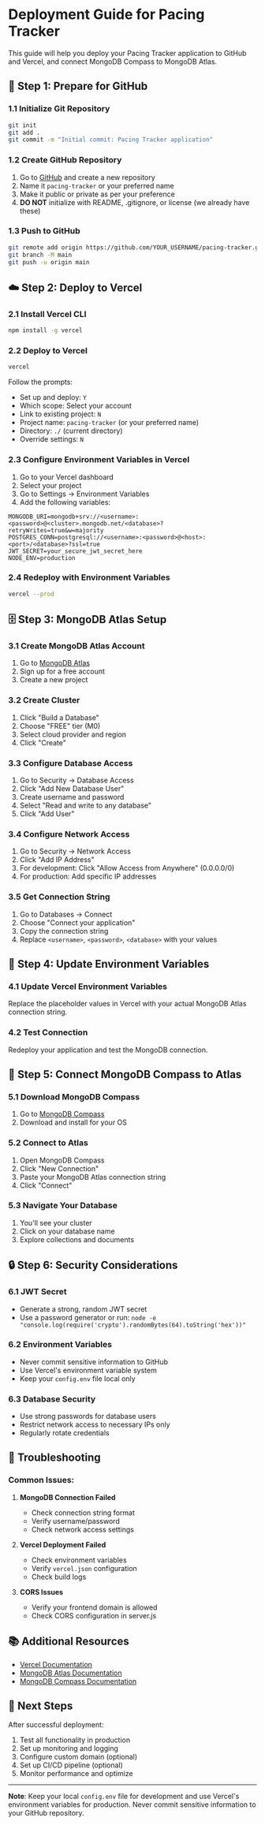 # Deployment Guide for Pacing Tracker

This guide will help you deploy your Pacing Tracker application to GitHub and Vercel, and connect MongoDB Compass to MongoDB Atlas.

## 🚀 Step 1: Prepare for GitHub

### 1.1 Initialize Git Repository

```bash
git init
git add .
git commit -m "Initial commit: Pacing Tracker application"
```

### 1.2 Create GitHub Repository

1. Go to [GitHub](https://github.com) and create a new repository
2. Name it `pacing-tracker` or your preferred name
3. Make it public or private as per your preference
4. **DO NOT** initialize with README, .gitignore, or license (we already have these)

### 1.3 Push to GitHub

```bash
git remote add origin https://github.com/YOUR_USERNAME/pacing-tracker.git
git branch -M main
git push -u origin main
```

## ☁️ Step 2: Deploy to Vercel

### 2.1 Install Vercel CLI

```bash
npm install -g vercel
```

### 2.2 Deploy to Vercel

```bash
vercel
```

Follow the prompts:

- Set up and deploy: `Y`
- Which scope: Select your account
- Link to existing project: `N`
- Project name: `pacing-tracker` (or your preferred name)
- Directory: `./` (current directory)
- Override settings: `N`

### 2.3 Configure Environment Variables in Vercel

1. Go to your Vercel dashboard
2. Select your project
3. Go to Settings → Environment Variables
4. Add the following variables:

```
MONGODB_URI=mongodb+srv://<username>:<password>@<cluster>.mongodb.net/<database>?retryWrites=true&w=majority
POSTGRES_CONN=postgresql://<username>:<password>@<host>:<port>/<database>?ssl=true
JWT_SECRET=your_secure_jwt_secret_here
NODE_ENV=production
```

### 2.4 Redeploy with Environment Variables

```bash
vercel --prod
```

## 🗄️ Step 3: MongoDB Atlas Setup

### 3.1 Create MongoDB Atlas Account

1. Go to [MongoDB Atlas](https://www.mongodb.com/atlas)
2. Sign up for a free account
3. Create a new project

### 3.2 Create Cluster

1. Click "Build a Database"
2. Choose "FREE" tier (M0)
3. Select cloud provider and region
4. Click "Create"

### 3.3 Configure Database Access

1. Go to Security → Database Access
2. Click "Add New Database User"
3. Create username and password
4. Select "Read and write to any database"
5. Click "Add User"

### 3.4 Configure Network Access

1. Go to Security → Network Access
2. Click "Add IP Address"
3. For development: Click "Allow Access from Anywhere" (0.0.0.0/0)
4. For production: Add specific IP addresses

### 3.5 Get Connection String

1. Go to Databases → Connect
2. Choose "Connect your application"
3. Copy the connection string
4. Replace `<username>`, `<password>`, `<database>` with your values

## 🔧 Step 4: Update Environment Variables

### 4.1 Update Vercel Environment Variables

Replace the placeholder values in Vercel with your actual MongoDB Atlas connection string.

### 4.2 Test Connection

Redeploy your application and test the MongoDB connection.

## 📱 Step 5: Connect MongoDB Compass to Atlas

### 5.1 Download MongoDB Compass

1. Go to [MongoDB Compass](https://www.mongodb.com/products/compass)
2. Download and install for your OS

### 5.2 Connect to Atlas

1. Open MongoDB Compass
2. Click "New Connection"
3. Paste your MongoDB Atlas connection string
4. Click "Connect"

### 5.3 Navigate Your Database

1. You'll see your cluster
2. Click on your database name
3. Explore collections and documents

## 🔒 Step 6: Security Considerations

### 6.1 JWT Secret

- Generate a strong, random JWT secret
- Use a password generator or run: `node -e "console.log(require('crypto').randomBytes(64).toString('hex'))"`

### 6.2 Environment Variables

- Never commit sensitive information to GitHub
- Use Vercel's environment variable system
- Keep your `config.env` file local only

### 6.3 Database Security

- Use strong passwords for database users
- Restrict network access to necessary IPs only
- Regularly rotate credentials

## 🚨 Troubleshooting

### Common Issues:

1. **MongoDB Connection Failed**

   - Check connection string format
   - Verify username/password
   - Check network access settings

2. **Vercel Deployment Failed**

   - Check environment variables
   - Verify `vercel.json` configuration
   - Check build logs

3. **CORS Issues**
   - Verify your frontend domain is allowed
   - Check CORS configuration in server.js

## 📚 Additional Resources

- [Vercel Documentation](https://vercel.com/docs)
- [MongoDB Atlas Documentation](https://docs.atlas.mongodb.com/)
- [MongoDB Compass Documentation](https://docs.mongodb.com/compass/)

## 🎯 Next Steps

After successful deployment:

1. Test all functionality in production
2. Set up monitoring and logging
3. Configure custom domain (optional)
4. Set up CI/CD pipeline (optional)
5. Monitor performance and optimize

---

**Note**: Keep your local `config.env` file for development and use Vercel's environment variables for production. Never commit sensitive information to your GitHub repository.

